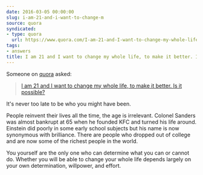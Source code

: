 ```yaml
---
date: 2016-03-05 00:00:00
slug: i-am-21-and-i-want-to-change-m
source: quora
syndicated:
- type: quora
  url: https://www.quora.com/I-am-21-and-I-want-to-change-my-whole-life-to-make-it-better-Is-it-possible/answer/Roy-Tang
tags:
- answers
title: I am 21 and I want to change my whole life, to make it better. Is it possible?
---
```


Someone on [quora](https://quora.com) asked:

> [I am 21 and I want to change my whole life, to make it better. Is it possible?](https://www.quora.com/I-am-21-and-I-want-to-change-my-whole-life-to-make-it-better-Is-it-possible/answer/Roy-Tang)


It's never too late to be who you might have been.

People reinvent their lives all the time, the age is irrelevant. Colonel Sanders was almost bankrupt at 65 when he founded KFC and turned his life around. Einstein did poorly in some early school subjects but his name is now synonymous with brilliance. There are people who dropped out of college and are now some of the richest people in the world.

You yourself are the only one who can determine what you can or cannot do. Whether you will be able to change your whole life depends largely on your own determination, willpower, and effort.